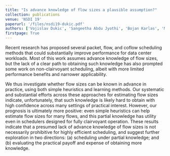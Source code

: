 ```yaml
---
title: "Is advance knowledge of flow sizes a plausible assumption?"
collection: publications
venue: 'NSDI 19'
paperurl: '/files/nsdi19-dukic.pdf'
authors: ['Vojislav Dukic', 'Sangeetha Abdu Jyothi', 'Bojan Karlas', 'Muhsen Owaida', 'Ce Zhang', 'Ankit Singla']
firstpage: True
---
```


Recent research has proposed several packet, flow, and coflow scheduling methods that could substantially improve performance for data center workloads. Most of this work assumes advance knowledge of flow sizes, but the lack of a clear path to obtaining such knowledge has also prompted some work on non-clairvoyant scheduling, albeit with more limited performance benefits and narrower applicability.

We thus investigate whether flow sizes can be known in advance in practice, using both simple heuristics and learning methods. Our systematic and substantial efforts across these approaches for estimating flow sizes indicate, unfortunately, that such knowledge is likely hard to obtain with high confidence across many settings of practical interest. However, our prognosis is ultimately more positive: even simple heuristics can help estimate flow sizes for many flows, and this partial knowledge has utility even in schedulers designed for fully clairvoyant operation. These results indicate that a presumed lack of advance knowledge of flow sizes is not necessarily prohibitive for highly efficient scheduling, and suggest further exploration in two directions: (a) scheduling under partial knowledge; and (b) evaluating the practical payoff and expense of obtaining more knowledge.

<!---paperurl: 'http://vojislavdjukic.github.io/files/paper1.pdf' -->
